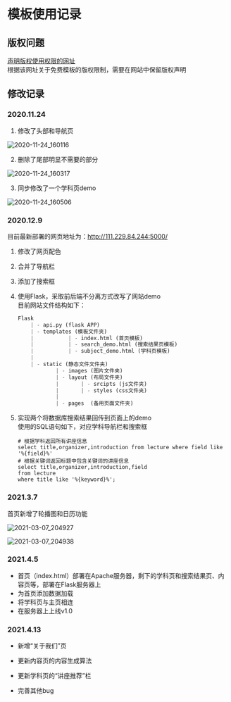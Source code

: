 # 模板使用记录
## 版权问题
[声明版权使用权限的网址](https://www.os-templates.com/template-terms)   
根据该网址关于免费模板的版权限制，需要在网站中保留版权声明   

## 修改记录
### 2020.11.24
1. 修改了头部和导航页

![2020-11-24_160116](http://img.joycez.xyz/md/2020-11-24_160116.jpg)

2. 删除了尾部明显不需要的部分

![2020-11-24_160317](http://img.joycez.xyz/md/2020-11-24_160317.jpg)

3. 同步修改了一个学科页demo

![2020-11-24_160506](http://img.joycez.xyz/md/2020-11-24_160506.jpg)

### 2020.12.9   
目前最新部署的网页地址为：http://111.229.84.244:5000/
1. 修改了网页配色
2. 合并了导航栏
3. 添加了搜索框
4. 使用Flask，采取前后端不分离方式改写了网站demo   
    目前网站文件结构如下：
    ```python
    Flask
        | - api.py (flask APP)
        | - templates (模板文件夹)
        |           | - index.html (首页模板)
        |           | - search_demo.html (搜索结果页模板)
        |           | - subject_demo.html (学科页模板)
        |
        | - static (静态文件文件夹)
                | - images (图片文件夹)
                | - layout (布局文件夹)
                |       | - srcipts (js文件夹)
                |       | - styles (css文件夹)
                |
                | - pages  (备用页面文件夹)

    ```

5. 实现两个将数据库搜索结果回传到页面上的demo   
    使用的SQL语句如下，对应学科导航栏和搜索框
    
    ```mysql
    # 根据学科返回所有讲座信息
    select title,organizer,introduction from lecture where field like '%{field}%'
    # 根据关键词返回标题中包含关键词的讲座信息
    select title,organizer,introduction,field
    from lecture 
    where title like '%{keyword}%';
    ```

### 2021.3.7

首页新增了轮播图和日历功能

![2021-03-07_204927](http://img.joycez.xyz/md/2021-03-07_204927.jpg)

![2021-03-07_204938](http://img.joycez.xyz/md/2021-03-07_204938.jpg)

### 2021.4.5

- 首页（index.html）部署在Apache服务器，剩下的学科页和搜索结果页、内容页等，部署在Flask服务器上
- 为首页添加数据加载
- 将学科页与主页相连
- 在服务器上上线v1.0

### 2021.4.13

- 新增“关于我们”页

- 更新内容页的内容生成算法
- 更新学科页的“讲座推荐”栏
- 完善其他bug

